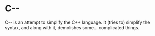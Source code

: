 # C--

C-- is an attempt to simplify the C++ language. It (tries to) simplify the syntax, and along with it, demolishes some... complicated things.

